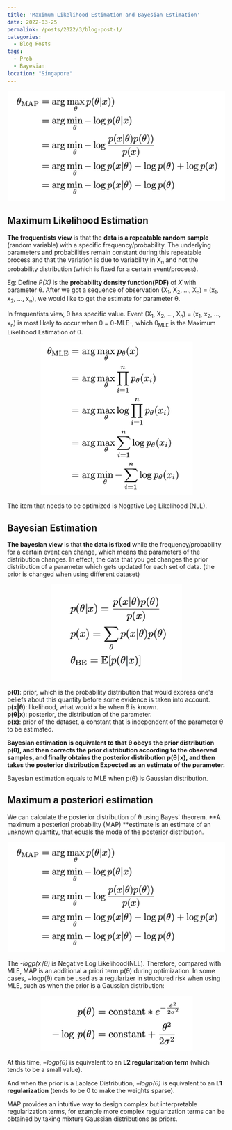 ```yaml
---
title: 'Maximum Likelihood Estimation and Bayesian Estimation'
date: 2022-03-25
permalink: /posts/2022/3/blog-post-1/
categories:
  - Blog Posts
tags:
  - Prob
  - Bayesian
location: "Singapore"
---
```

<div align = 'center'>
<img src='/images/Bayesian_Formular3.png' width = "500" >
</div>

## Maximum Likelihood Estimation

**The frequentists view** is that the **data is a repeatable random sample** (random variable) with a specific frequency/probability. The underlying parameters and probabilities remain constant during this repeatable process and that the variation is due to variability in X<sub>n</sub> and not the probability distribution (which is fixed for a certain event/process).

Eg:
Define *P(X)* is the **probability density function(PDF)** of *X* with parameter θ. After we got a sequence of observation (X<sub>1</sub>, X<sub>2</sub>, ..., X<sub>n</sub>) = (x<sub>1</sub>, x<sub>2</sub>, ..., x<sub>n</sub>), we would like to get the estimate for parameter θ.

In frequentists view, θ has specific value. Event (X<sub>1</sub>, X<sub>2</sub>, ..., X<sub>n</sub>) = (x<sub>1</sub>, x<sub>2</sub>, ..., x<sub>n</sub>) is most likely to occur when θ = θ-MLE-, which θ<sub>MLE</sub> is the Maximum Likelihood Estimation of θ.

<div align = 'center'>
<img src='/images/Bayeisan_Fomular.png' width = "350" >
</div>

The item that needs to be optimized is Negative Log Likelihood (NLL). 

## Bayesian Estimation


**The bayesian view** is that **the data is fixed** while the frequency/probability for a certain event can change, which means the parameters of the distribution changes. In effect, the data that you get changes the prior distribution of a parameter which gets updated for each set of data. (the prior is changed when using different dataset)


<div align = 'center'>
<img src='/images/Bayesian_Formular2.png' width = "300" >
</div>

**p(θ)**: prior, which is the probability distribution that would express one's beliefs about this quantity before some evidence is taken into account.   
**p(x|θ)**: likelihood, what would x be when θ is known.  
**p(θ|x)**: posterior, the distribution of the parameter.  
**p(x)**: prior of the dataset, a constant that is independent of the parameter θ to be estimated.  

**Bayesian estimation is equivalent to that θ obeys the prior distribution p(θ), and then corrects the prior distribution according to the observed samples, and finally obtains the posterior distribution p(θ∣x), and then takes the posterior distribution Expected as an estimate of the parameter.**

Bayesian estimation equals to MLE when p(θ) is Gaussian distribution.


## Maximum a posteriori estimation  

We can calculate the posterior distribution of θ using Bayes' theorem.
**A maximum a posteriori probability (MAP) **estimate is an estimate of an unknown quantity, that equals the mode of the posterior distribution. 

<div align = 'center'>
<img src='/images/Bayesian_Formular3.png' width = "500" >
</div>

The *-logp(x∣θ)* is Negative Log Likelihood(NLL). Therefore, compared with MLE, MAP is an additional a priori term p(θ) during optimization. In some cases, −logp(θ) can be used as a regularizer in structured risk when using MLE, such as when the prior is a Gaussian distribution:

<div align = 'center'>
<img src='/images/Bayesian_Formular4.png' width = "350" >
</div>

At this time, *−logp(θ)* is equivalent to an **L2 regularization term** (which tends to be a small value).

And when the prior is a Laplace Distribution, *−logp(θ)* is equivalent to an **L1 regularization** (tends to be 0 to make the weights sparse).

MAP provides an intuitive way to design complex but interpretable regularization terms, for example more complex regularization terms can be obtained by taking mixture Gaussian distributions as priors.